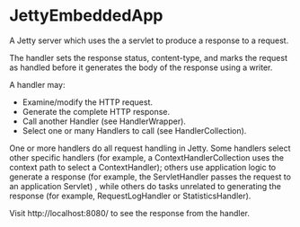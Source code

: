 # JettyEmbeddedApp

A Jetty server which uses the a servlet to produce a response to a request. 

The handler sets the response status, content-type, and marks the request as handled before it generates the body 
of the response using a writer.

A handler may:
- Examine/modify the HTTP request.
- Generate the complete HTTP response.
- Call another Handler (see HandlerWrapper).
- Select one or many Handlers to call (see HandlerCollection).

One or more handlers do all request handling in Jetty. Some handlers select other specific handlers (for example, a 
ContextHandlerCollection uses the context path to select a ContextHandler); 
others use application logic to generate a response (for example, the ServletHandler passes the request to an application Servlet)
, while others do tasks unrelated to generating the response (for example, RequestLogHandler or StatisticsHandler).

Visit http://localhost:8080/ to see the response from the handler.

